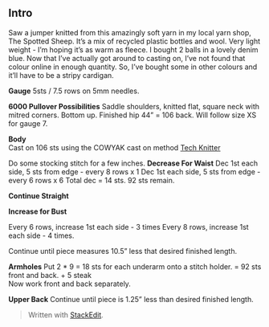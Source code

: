 
## Intro
Saw a jumper knitted from this amazingly soft yarn in my local yarn shop, The Spotted Sheep. It’s a mix of recycled plastic bottles and wool. Very light weight - I’m hoping it’s as warm as fleece. I bought 2 balls in a lovely denim blue. Now that I’ve actually got around to casting on, I’ve not found that colour online in enough quantity. So, I’ve bought some in other colours and it’ll have to be a stripy cardigan.

**Gauge**
5sts / 7.5 rows on 5mm needles.

**6000 Pullover Possibilities**
Saddle shoulders, knitted flat, square neck with mitred corners. Bottom up. Finished hip 44” = 106 back. 
Will follow size XS for gauge 7.

**Body**  
Cast on 106 sts using the COWYAK cast on method  [Tech Knitter](http://techknitting.blogspot.com/2007/10/cowyak-waste-yarn-method-of-provisional.html)  

Do some stocking stitch for a few inches. 
**Decrease For Waist**
Dec 1st each side, 5 sts from edge - every 8 rows x 1
Dec 1st each side, 5 sts from edge - every 6 rows x 6
Total dec = 14 sts.  92 sts remain.

**Continue Straight**

**Increase for Bust**

Every 6 rows, increase 1st each side - 3 times
Every 8 rows, increase 1st each side - 4 times.

Continue until piece measures 10.5” less that desired finished length.

**Armholes**
Put 2 * 9 = 18 sts for each underarm onto a stitch holder. = 92 sts front and back. + 5 steak  
Now work front and back separately.

**Upper Back**
Continue until piece is 1.25” less than desired finished length.



> Written with [StackEdit](https://stackedit.io/).
<!--stackedit_data:
eyJoaXN0b3J5IjpbLTEyNjc2NTA4MTksNDg1NjkyOTkxLC0zNT
g5NjMwMjBdfQ==
-->